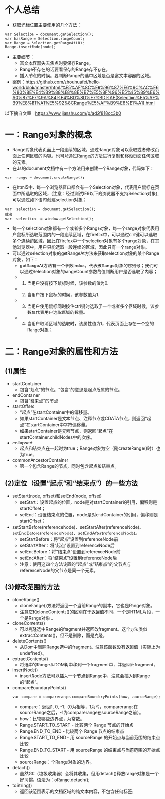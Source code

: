 # 个人总结
* 获取光标位置主要使用的几个方法：
```
var Selection = document.getSelection();
var hasRange = Selection.rangeCount;
var Range = Selection.getRangeAt(0);
Range.insertNode(node);
```
* 主要细节：
    - 富文本容器失去焦点时要保存Range。
    - Range不存在的话要看保存的Range存不存在。
    - 插入节点的时候。要判断Range的选中区域是否是富文本容器的区域。
* 案例：https://github.com/zhouhuafei/hello-world/blob/master/html/%E5%AF%8C%E6%96%87%E6%9C%AC%E6%80%8E%E4%B9%88%E8%8E%B7%E5%8F%96%E5%85%89%E6%A0%87%E7%9A%84%E4%BD%8D%E7%BD%AE(Selection%E5%AF%B9%E8%B1%A1%E5%92%8CRange%E5%AF%B9%E8%B1%A1).html

以下摘自文章：https://www.jianshu.com/p/ad2f818cc3b0

# 一：Range对象的概念
* Range对象代表页面上一段连续的区域，通过Range对象可以获取或者修改页面上任何区域的内容。也可以通过Range的方法进行复制和移动页面任何区域的元素。
* 在Js的document文档中有一个方法用来创建一个Range对象，代码如下：
```
var  range = document.createRange();
```
* 在html5中，每一个浏览器窗口都会有一个Selection对象，代表用户鼠标在页面中所选取的区域，(注意：经过测试IE9以下的浏览器不支持Selection对象), 可以通过如下语句创建selection对象；
```
var  selection = document.getSelection();
或者
var  selection  = window.getSelection();
```
* 每一个selection对象都有一个或者多个Range对象，每一个range对象代表用户鼠标所选取范围内的一段连续区域，在firefox中，可以通过ctrl键可以选取多个连续的区域，因此在firefox中一个selection对象有多个range对象，在其他浏览器中，用户只能选取一段连续的区域，因此只有一个range对象。
* 可以通过selection对象的getRangeAt方法来获取selection对象的某个Range对象，如下：
    - getRangeAt方法有一个参数index，代表该Range对象的序列号；我们可以通过Selection对象的rangeCount参数的值判断用户是否选取了内容；
    - 1. 当用户没有按下鼠标时候，该参数的值为0.
    - 2. 当用户按下鼠标的时候，该参数值为1.
    - 3. 当用户使用鼠标同时按住ctrl键时选取了一个或者多个区域时候，该参数值代表用户选取区域的数量。
    - 4. 当用户取消区域的选取时，该属性值为1，代表页面上存在一个空的Range对象；

# 二：Range对象的属性和方法
## (1)属性
* startContainer
    - 包含“起点”的节点。“包含”的意思是起点所属的节点。
* endContainer
    - 包含“结束点”的节点
* startOffset
    - “起点”在startContainer中的偏移量。
    - 如果startContainer是文本节点、注释节点或CDATA节点，则返回“起点”在startContainer中字符偏移量。
    - 如果startContainer是元素节点，则返回“起点”在startContainer.childNodes中的次序。
* collapsed:
    - 起点和结束点在一起时为true；Range对象为空（刚createRange()时）也为true。
* commonAncestorContainer
    - 第一个包含Range的节点，同时包含起点和结束点。

## (2)定位（设置“起点”和“结束点”）的一些方法
* setStart(node, offset)和setEnd(node, offset)
    - setStart：设置起点的位置，node是对startContainer的引用，偏移则是startOffset；
    - setEnd：设置结束点的位置，node是对endContainer的引用，偏移则是startOffset；
* setStartBefore(referenceNode)、setStartAfter(referenceNode)、setEndBefore(referenceNode)、setEndAfter(referenceNode)。
    - setStartBefore：将“起点”设置到referenceNode前
    - setStartAfter：将“起点”设置到referenceNode后
    - setEndBefore：将“结束点”设置到referenceNode前
    - setEndAfter：将“结束点”设置到referenceNode后
    - 注意：使用这四个方法设置的“起点”或“结束点”的父节点与referenceNode的父节点是同一个元素。

## (3)修改范围的方法
* cloneRange()
    - cloneRange()方法将返回一个当前Range的副本，它也是Range对象。
    - 注意它和cloneContents()的区别在于返回值不同，一个是HTML片段，一个是Range对象 。
* cloneContents()
    - 可以克隆选中Range的fragment并返回改fragment。这个方法类似extractContents()，但不是删除，而是克隆。
* deleteContents()
    - 从Dom中删除Range选中的fragment。注意该函数没有返回值（实际上为undefined）。
* extractContents()
    - 将选中的Range从DOM树中移到一个fragment中，并返回此fragment。
* insertNode()
    - insertNode方法可以插入一个节点到Range中，注意会插入到Range的“起点”。
* compareBoundaryPoints()
    ```
    var compare = comparerange.compareBoundaryPoints(how, sourceRange);
    ```
    - compare：返回1, 0, -1.（0为相等，1为时，comparerange在sourceRange之后，-1为comparerange在sourceRange之前）。
    - how：比较哪些边界点，为常数。
    - Range.START_TO_START - 比较两个 Range 节点的开始点
    - Range.END_TO_END - 比较两个 Range 节点的结束点
    - Range.START_TO_END - 用 sourceRange 的开始点与当前范围的结束点比较
    - Range.END_TO_START - 用 sourceRange 的结束点与当前范围的开始点比较
    - sourceRange：个Range对象的边界。
* detach()
    - 虽然GC（垃圾收集器）会将其收集，但用detach()释放range对象是一个好习惯。语法为：oRange.detach();
* toString()
    - 返回该范围表示的文档区域的纯文本内容，不包含任何标签;
